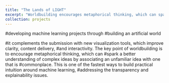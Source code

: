 ```yaml
---
title: "The Lands of LIGHT"
excerpt: "Worldbuilding encourages metaphorical thinking, which can spark a better understanding of complex ideas. <br/><img src='/images/LIGHTS_lands.png'>"
collection: projects
---
```



#developing machine learning projects through
#building an artificial world

#it complements the submission with new visualization tools, which improve clarity, content delivery,
#and interactivity. The key point of worldbuilding is to encourage metaphorical thinking, which can
#spark a better understanding of complex ideas by associating an unfamiliar idea with one that is
#commonplace. This is one of the fastest ways to build practical intuition around machine learning,
#addressing the transparency and explainability issues.